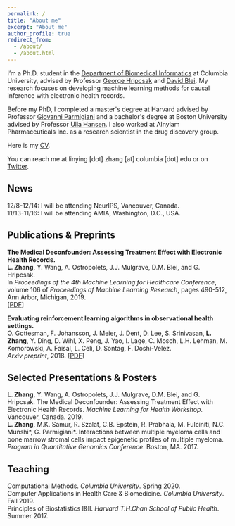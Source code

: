 ```yaml
---
permalink: /
title: "About me"
excerpt: "About me"
author_profile: true
redirect_from: 
  - /about/
  - /about.html
---
```

I’m a Ph.D. student in the [Department of Biomedical Informatics](https://www.dbmi.columbia.edu) at Columbia University, advised by Professor [George Hripcsak](http://people.dbmi.columbia.edu/hripcsak/) and [David Blei](http://www.cs.columbia.edu/~blei/). My research focuses on developing machine learning methods for causal inference with electronic health records. 

Before my PhD, I completed a master's degree at Harvard advised by Professor [Giovanni Parmigiani](https://scholar.harvard.edu/parmigiani) and a bachelor's degree at Boston University advised by Professor [Ulla Hansen](https://www.bu.edu/biology/people/profiles/ulla-hansen/). I also worked at Alnylam Pharmaceuticals Inc. as a research scientist in the drug discovery group. 

Here is my [CV](https://github.com/zhangly811/linyingzhang.github.io/blob/master/files/CV_linyingzhang.pdf).

You can reach me at linying [dot] zhang [at] columbia [dot] edu or on [Twitter](https://twitter.com/Z_Linying). 

News
------
12/8-12/14: I will be attending NeurIPS, Vancouver, Canada.<br>
11/13-11/16: I will be attending AMIA, Washington, D.C., USA.<br>

Publications \& Preprints
------
**The Medical Deconfounder: Assessing Treatment Effect with Electronic Health Records.**<br>
**L. Zhang**, Y. Wang, A. Ostropolets, J.J. Mulgrave, D.M. Blei, and G. Hripcsak.<br>
In *Proceedings of the 4th Machine Learning for Healthcare Conference*, volume 106 of *Proceedings of Machine Learning Research*, pages 490-512, Ann Arbor, Michigan, 2019.  
[[PDF](http://proceedings.mlr.press/v106/zhang19a/zhang19a.pdf)]

**Evaluating reinforcement learning algorithms in observational health settings.**<br>
O. Gottesman, F. Johansson, J. Meier, J. Dent, D. Lee, S. Srinivasan, **L. Zhang**, Y. Ding, D. Wihl, X. Peng, J. Yao, I. Lage, C. Mosch, L.H. Lehman, M. Komorowski, A. Faisal, L. Celi, D. Sontag, F. Doshi-Velez.<br>
*Arxiv preprint*, 2018.
[[PDF](https://arxiv.org/pdf/1805.12298.pdf)]

Selected Presentations & Posters
------
**L. Zhang**, Y. Wang, A. Ostropolets, J.J. Mulgrave, D.M. Blei, and G. Hripcsak. The Medical Deconfounder: Assessing Treatment Effect with Electronic Health Records. *Machine Learning for Health Workshop*. Vancouver, Canada. 2019.<br>
**L. Zhang**, M.K. Samur, R. Szalat, C.B. Epstein, R. Prabhala, M. Fulciniti, N.C. Munshi*, G. Parmigiani*. Interactions between multiple myeloma cells and bone marrow stromal cells impact epigenetic profiles of multiple myeloma. *Program in Quantitative Genomics Conference*. Boston, MA. 2017.

Teaching
------
Computational Methods. *Columbia University*. Spring 2020.<br>
Computer Applications in Health Care & Biomedicine. *Columbia University*. Fall 2019.<br>
Principles of Biostatistics I&II. *Harvard T.H.Chan School of Public Health*. Summer 2017.

